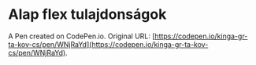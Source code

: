 # Alap flex tulajdonságok

A Pen created on CodePen.io. Original URL: [https://codepen.io/kinga-gr-ta-kov-cs/pen/WNjRaYd](https://codepen.io/kinga-gr-ta-kov-cs/pen/WNjRaYd).


